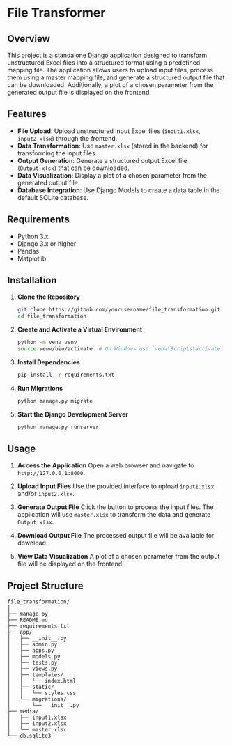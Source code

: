 # File Transformer

## Overview

This project is a standalone Django application designed to transform unstructured Excel files into a structured format using a predefined mapping file. The application allows users to upload input files, process them using a master mapping file, and generate a structured output file that can be downloaded. Additionally, a plot of a chosen parameter from the generated output file is displayed on the frontend.

## Features

- **File Upload**: Upload unstructured input Excel files (`input1.xlsx`, `input2.xlsx`) through the frontend.
- **Data Transformation**: Use `master.xlsx` (stored in the backend) for transforming the input files.
- **Output Generation**: Generate a structured output Excel file (`Output.xlsx`) that can be downloaded.
- **Data Visualization**: Display a plot of a chosen parameter from the generated output file.
- **Database Integration**: Use Django Models to create a data table in the default SQLite database.

## Requirements

- Python 3.x
- Django 3.x or higher
- Pandas
- Matplotlib

## Installation

1. **Clone the Repository**
   ```bash
   git clone https://github.com/yourusername/file_transformation.git
   cd file_transformation
   ```

2. **Create and Activate a Virtual Environment**
   ```bash
   python -m venv venv
   source venv/bin/activate  # On Windows use `venv\Scripts\activate`
   ```

3. **Install Dependencies**
   ```bash
   pip install -r requirements.txt
   ```

4. **Run Migrations**
   ```bash
   python manage.py migrate
   ```

5. **Start the Django Development Server**
   ```bash
   python manage.py runserver
   ```

## Usage

1. **Access the Application**
   Open a web browser and navigate to `http://127.0.0.1:8000`.

2. **Upload Input Files**
   Use the provided interface to upload `input1.xlsx` and/or `input2.xlsx`.

3. **Generate Output File**
   Click the button to process the input files. The application will use `master.xlsx` to transform the data and generate `Output.xlsx`.

4. **Download Output File**
   The processed output file will be available for download.

5. **View Data Visualization**
   A plot of a chosen parameter from the output file will be displayed on the frontend.

## Project Structure

```
file_transformation/
│
├── manage.py
├── README.md
├── requirements.txt
├── app/
│   ├── __init__.py
│   ├── admin.py
│   ├── apps.py
│   ├── models.py
│   ├── tests.py
│   ├── views.py
│   ├── templates/
│   │   └── index.html
│   ├── static/
│   │   └── styles.css
│   └── migrations/
│       └── __init__.py
├── media/
│   ├── input1.xlsx
│   ├── input2.xlsx
│   └── master.xlsx
└── db.sqlite3
```
